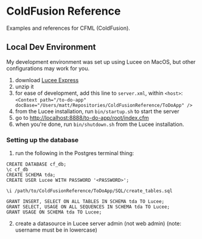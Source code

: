 # ColdFusion Reference
Examples and references for CFML (ColdFusion).

## Local Dev Environment
My development environment was set up using Lucee on MacOS, but other configurations may work for you.
1. download [Lucee Express](https://download.lucee.org/)
2. unzip it
3. for ease of development, add this line to `server.xml`, within `<host>`: `<Context path="/to-do-app" docBase="/Users/matt/Repositories/ColdFusionReference/ToDoApp" />`
4. from the Lucee installation, run `bin/startup.sh` to start the server
5. go to [http://localhost:8888/to-do-app/root/index.cfm](http://localhost:8888/to-do-app/root/index.cfm)
6. when you're done, run `bin/shutdown.sh` from the Lucee installation.

### Setting up the database

1. run the following in the Postgres terminal thing:
```
CREATE DATABASE cf_db;
\c cf_db
CREATE SCHEMA tda;
CREATE USER Lucee WITH PASSWORD '<PASSWORD>';

\i /path/to/ColdFusionReference/ToDoApp/SQL/create_tables.sql

GRANT INSERT, SELECT ON ALL TABLES IN SCHEMA tda TO Lucee;
GRANT SELECT, USAGE ON ALL SEQUENCES IN SCHEMA tda TO Lucee;
GRANT USAGE ON SCHEMA tda TO Lucee;

```

2. create a datasource in Lucee server admin (not web admin) (note: username must be in lowercase)